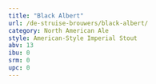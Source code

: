 ```yaml
---
title: "Black Albert"
url: /de-struise-brouwers/black-albert/
category: North American Ale
style: American-Style Imperial Stout
abv: 13
ibu: 0
srm: 0
upc: 0
---
```


